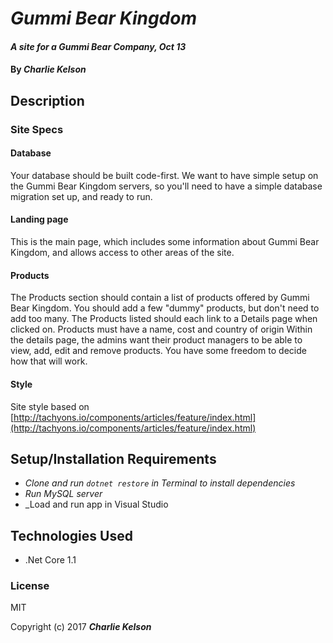 ﻿



# _Gummi Bear Kingdom_

#### _A site for a Gummi Bear Company, Oct 13_

#### By _**Charlie Kelson**_

## Description

### Site Specs

#### Database

Your database should be built code-first. We want to have simple setup on the Gummi Bear Kingdom servers, so you'll need to have a simple database migration set up, and ready to run.

#### Landing page

This is the main page, which includes some information about Gummi Bear Kingdom, and allows access to other areas of the site.

#### Products

The Products section should contain a list of products offered by Gummi Bear Kingdom. You should add a few "dummy" products, but don't need to add too many. The Products listed should each link to a Details page when clicked on. Products must have a name, cost and country of origin Within the details page, the admins want their product managers to be able to view, add, edit and remove products. You have some freedom to decide how that will work.

#### Style

Site style based on [http://tachyons.io/components/articles/feature/index.html](http://tachyons.io/components/articles/feature/index.html)

## Setup/Installation Requirements

* _Clone and run `dotnet restore` in Terminal to install dependencies_
* _Run MySQL server_
* _Load and run app in Visual Studio


## Technologies Used

- .Net Core 1.1

### License

MIT

Copyright (c) 2017 **_Charlie Kelson_**